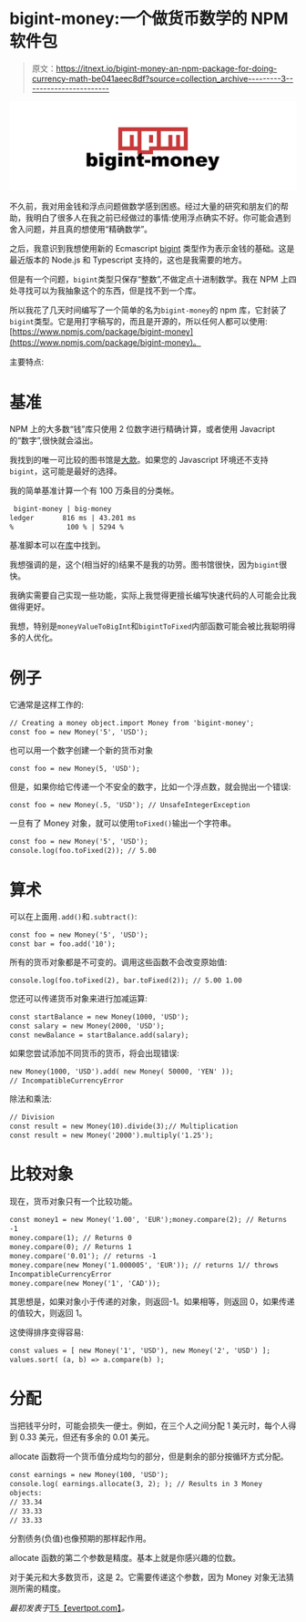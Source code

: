 # bigint-money:一个做货币数学的 NPM 软件包

> 原文：<https://itnext.io/bigint-money-an-npm-package-for-doing-currency-math-be041aeec8df?source=collection_archive---------3----------------------->

![](img/fa5a2422dd0e30e3bb640a64436d6edb.png)

不久前，我对用金钱和浮点问题做数学感到困惑。经过大量的研究和朋友们的帮助，我明白了很多人在我之前已经做过的事情:使用浮点确实不好。你可能会遇到舍入问题，并且真的想使用“精确数学”。

之后，我意识到我想使用新的 Ecmascript [bigint](https://github.com/tc39/proposal-bigint) 类型作为表示金钱的基础。这是最近版本的 Node.js 和 Typescript 支持的，这也是我需要的地方。

但是有一个问题，`bigint`类型只保存“整数”,不做定点十进制数学。我在 NPM 上四处寻找可以为我抽象这个的东西，但是找不到一个库。

所以我花了几天时间编写了一个简单的名为`bigint-money`的 npm 库，它封装了`bigint`类型。它是用打字稿写的，而且是开源的，所以任何人都可以使用:[https://www.npmjs.com/package/bigint-money](https://www.npmjs.com/package/bigint-money)。

主要特点:

# 基准

NPM 上的大多数“钱”库只使用 2 位数字进行精确计算，或者使用 Javacript 的“数字”,很快就会溢出。

我找到的唯一可比较的图书馆是[大款](https://www.npmjs.com/package/big-money)。如果您的 Javascript 环境还不支持`bigint`，这可能是最好的选择。

我的简单基准计算一个有 100 万条目的分类帐。

```
 bigint-money | big-money
ledger       816 ms | 43.201 ms 
%             100 % | 5294 %
```

基准脚本可以在[库](https://twitter.com/evertp/status/1088147830529802242)中找到。

我想强调的是，这个(相当好的)结果不是我的功劳。图书馆很快，因为`bigint`很快。

我确实需要自己实现一些功能，实际上我觉得更擅长编写快速代码的人可能会比我做得更好。

我想，特别是`moneyValueToBigInt`和`bigintToFixed`内部函数可能会被比我聪明得多的人优化。

# 例子

它通常是这样工作的:

```
// Creating a money object.import Money from 'bigint-money';
const foo = new Money('5', 'USD');
```

也可以用一个数字创建一个新的货币对象

```
const foo = new Money(5, 'USD');
```

但是，如果你给它传递一个不安全的数字，比如一个浮点数，就会抛出一个错误:

```
const foo = new Money(.5, 'USD'); // UnsafeIntegerException
```

一旦有了 Money 对象，就可以使用`toFixed()`输出一个字符串。

```
const foo = new Money('5', 'USD');
console.log(foo.toFixed(2)); // 5.00
```

# 算术

可以在上面用`.add()`和`.subtract()`:

```
const foo = new Money('5', 'USD');
const bar = foo.add('10');
```

所有的货币对象都是不可变的。调用这些函数不会改变原始值:

```
console.log(foo.toFixed(2), bar.toFixed(2)); // 5.00 1.00
```

您还可以传递货币对象来进行加减运算:

```
const startBalance = new Money(1000, 'USD');
const salary = new Money(2000, 'USD');
const newBalance = startBalance.add(salary);
```

如果您尝试添加不同货币的货币，将会出现错误:

```
new Money(1000, 'USD').add( new Money( 50000, 'YEN' ));
// IncompatibleCurrencyError
```

除法和乘法:

```
// Division
const result = new Money(10).divide(3);// Multiplication
const result = new Money('2000').multiply('1.25');
```

# 比较对象

现在，货币对象只有一个比较功能。

```
const money1 = new Money('1.00', 'EUR');money.compare(2); // Returns -1
money.compare(1); // Returns 0
money.compare(0); // Returns 1
money.compare('0.01'); // returns -1
money.compare(new Money('1.000005', 'EUR')); // returns 1// throws IncompatibleCurrencyError
money.compare(new Money('1', 'CAD'));
```

其思想是，如果对象小于传递的对象，则返回-1。如果相等，则返回 0，如果传递的值较大，则返回 1。

这使得排序变得容易:

```
const values = [ new Money('1', 'USD'), new Money('2', 'USD') ]; values.sort( (a, b) => a.compare(b) );
```

# 分配

当把钱平分时，可能会损失一便士。例如，在三个人之间分配 1 美元时，每个人得到 0.33 美元，但还有多余的 0.01 美元。

allocate 函数将一个货币值分成均匀的部分，但是剩余的部分按循环方式分配。

```
const earnings = new Money(100, 'USD');
console.log( earnings.allocate(3, 2); ); // Results in 3 Money objects:
// 33.34
// 33.33
// 33.33
```

分割债务(负值)也像预期的那样起作用。

allocate 函数的第二个参数是精度。基本上就是你感兴趣的位数。

对于美元和大多数货币，这是 2。它需要传递这个参数，因为 Money 对象无法猜测所需的精度。

*最初发表于*[T5【evertpot.com】](https://evertpot.com/bigint-money-typscript-lib/)*。*